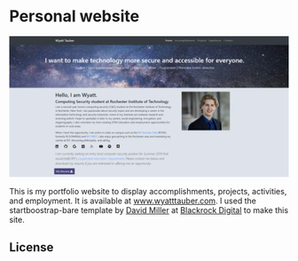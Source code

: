 Personal website
=============
![Personal portfolio website](./img/website-screenshot.PNG)

This is my portfolio website to display accomplishments, projects, activities, and employment. It is available 
at www.wyatttauber.com. I used the startboostrap-bare template by [David Miller](http://davidmiller.io/) at 
[Blackrock Digital](http://blackrockdigital.io/) to make this site.

License
-------------